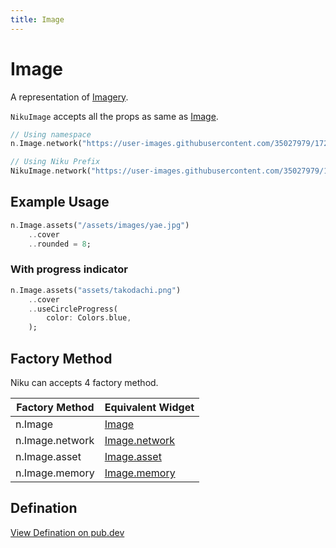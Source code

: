 ```yaml
---
title: Image
---
```

# Image
A representation of [Imagery](https://material.io/design/communication/imagery.html).

`NikuImage` accepts all the props as same as [Image](https://api.flutter.dev/flutter/widgets/Image-class.html).

```dart
// Using namespace
n.Image.network("https://user-images.githubusercontent.com/35027979/172061535-4fc5b0b7-4c78-44ee-9549-40ada89ced74.gif")

// Using Niku Prefix
NikuImage.network("https://user-images.githubusercontent.com/35027979/172061535-4fc5b0b7-4c78-44ee-9549-40ada89ced74.gif)
```

## Example Usage
```dart
n.Image.assets("/assets/images/yae.jpg")
    ..cover
    ..rounded = 8;
```

### With progress indicator
```dart
n.Image.assets("assets/takodachi.png")
    ..cover
    ..useCircleProgress(
        color: Colors.blue,
    );
```

## Factory Method
Niku can accepts 4 factory method.

| Factory Method    | Equivalent Widget   |
|-------------------|---------------------|
| n.Image           | [Image](https://api.flutter.dev/flutter/widgets/Image-class.html) |
| n.Image.network   | [Image.network](https://api.flutter.dev/flutter/widgets/Image/Image.network.html) |
| n.Image.asset     | [Image.asset](https://api.flutter.dev/flutter/widgets/Image/Image.asset.html) |
| n.Image.memory    | [Image.memory](https://api.flutter.dev/flutter/widgets/Image/Image.memory.html) |

## Defination
[View Defination on pub.dev](https://pub.dev/documentation/niku/latest/widget_image/NikuImage-class.html)
